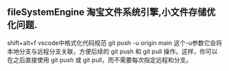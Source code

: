 ## fileSystemEngine  淘宝文件系统引擎,小文件存储优化问题.


shift+alt+f vscode中格式化代码规范
git push -u origin main 这个-u参数它会将本地分支与远程分支关联，方便后续的 git push 和 git pull 操作。这样，你可以在之后直接使用 git push 或 git pull，而不需要每次指定远程和分支。
